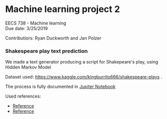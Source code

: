 # Machine learning project 2

EECS 738 - Machine learning  
Due date: 3/25/2019  

Contributiors: Ryan Duckworth and Jan Polzer

### Shakespeare play text prediction

We made a text generator producing a script for Shakepeare's play, using Hidden Markov Model  

Dataset used: https://www.kaggle.com/kingburrito666/shakespeare-plays .

The process is fully documented in [Jupiter Notebook](https://github.com/jancpp/machine_learning_hw2/blob/master/ML%20-%20Shakespeare%20play%20text%20prediction.ipynb) 


Used references:
* [Reference](https://github.com/PwnFunction/Markov-Chain-Text-Generation) 
* [Reference](https://towardsdatascience.com/simulating-text-with-markov-chains-in-python-1a27e6d13fc6) 

